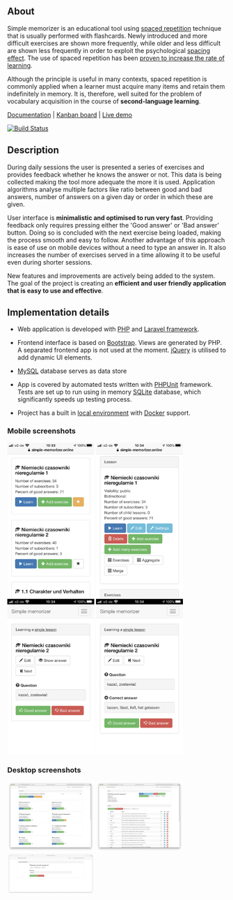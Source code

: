 ## About

Simple memorizer is an educational tool using [spaced repetition](https://en.wikipedia.org/wiki/Spaced_repetition) technique that is usually performed with flashcards. Newly introduced and more difficult exercises are shown more frequently, while older and less difficult are shown less frequently in order to exploit the psychological [spacing effect](https://en.wikipedia.org/wiki/Spacing_effect). The use of spaced repetition has been [proven to increase the rate of learning](https://www.ncbi.nlm.nih.gov/pmc/articles/PMC5126970/).

Although the principle is useful in many contexts, spaced repetition is commonly applied when a learner must acquire many items and retain them indefinitely in memory. It is, therefore, well suited for the problem of vocabulary acquisition in the course of **second-language learning**.

[Documentation](https://github.com/rtrzebinski/simple-memorizer-3/wiki) | [Kanban board](https://github.com/rtrzebinski/simple-memorizer-3/projects/1) | [Live demo](https://simple-memorizer.online)

[![Build Status](https://travis-ci.com/rtrzebinski/simple-memorizer-3.svg?branch=master)](https://travis-ci.com/rtrzebinski/simple-memorizer-3)

## Description

During daily sessions the user is presented a series of exercises and provides feedback whether he knows the answer or not. This data is being collected making the tool more adequate the more it is used. Application algorithms analyse multiple factors like ratio between good and bad answers, number of answers on a given day or order in which these are given.

User interface is **minimalistic and optimised to run very fast**. Providing feedback only requires pressing either the 'Good answer' or 'Bad answer' button. Doing so is concluded with the next exercise being loaded, making the process smooth and easy to follow. Another advantage of this approach is ease of use on mobile devices without a need to type an answer in. It also increases the number of exercises served in a time allowing it to be useful even during shorter sessions.

New features and improvements are actively being added to the system. The goal of the project is creating an **efficient and user friendly application that is easy to use and effective**.

## Implementation details

- Web application is developed with [PHP](http://php.net) and [Laravel framework](https://laravel.com).

- Frontend interface is based on [Bootstrap](http://getbootstrap.com). Views are generated by PHP. A separated frontend app is not used at the moment. [jQuery](https://jquery.com) is utilised to add dynamic UI elements.

- [MySQL](https://mysql.com) database serves as data store

- App is covered by automated tests written with [PHPUnit](https://phpunit.de) framework. Tests are set up to run using in memory [SQLite](https://www.sqlite.org/) database, which significantly speeds up testing process.

- Project has a built in [local environment](https://github.com/rtrzebinski/simple-memorizer-3/wiki/Docker-support) with [Docker](https://www.docker.com) support.

### Mobile screenshots

<img src="/images/screenshot_iphone_1.PNG" width="200" /> <img src="/images/screenshot_iphone_2.PNG" width="200" /> <img src="/images/screenshot_iphone_3.PNG" width="200" /> <img src="/images/screenshot_iphone_4.PNG" width="200" />

### Desktop screenshots

<img src="/images/screenshot_web_1.png" width="200" /> <img src="/images/screenshot_web_2.png" width="200" /> <img src="/images/screenshot_web_3.png" width="200" />
